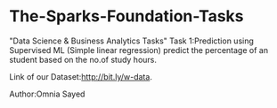 # The-Sparks-Foundation-Tasks 
"Data Science & Business Analytics Tasks"
Task 1:Prediction using Supervised ML (Simple linear regression)
predict the percentage of an student based on the no.of study hours.

Link of our Dataset:http://bit.ly/w-data.

Author:Omnia Sayed
